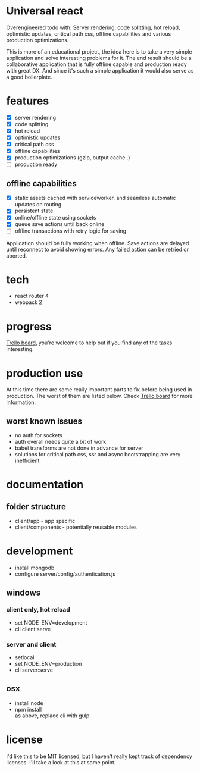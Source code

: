 # Universal react
Overengineered todo with: Server rendering, code splitting, hot reload, optimistic updates, critical path css, offline capabilities and various production optimizations.

This is more of an educational project, the idea here is to take a very simple application and solve interesting problems for it. The end result should be a collaborative application that is fully offline capable and production ready with great DX. And since it's such a simple application it would also serve as a good boilerplate.

# features
 - [x] server rendering  
 - [x] code splitting  
 - [x] hot reload  
 - [x] optimistic updates  
 - [x] critical path css  
 - [x] offline capabilities  
 - [x] production optimizations (gzip, output cache..)  
 - [ ] production ready  

## offline capabilities
 - [x] static assets cached with serviceworker, and seamless automatic updates on routing  
 - [x] persistent state  
 - [x] online/offline state using sockets  
 - [x] queue save actions until back online  
 - [ ] offline transactions with retry logic for saving  

Application should be fully working when offline. Save actions are delayed until reconnect to avoid showing errors. Any failed action can be retried or aborted.

# tech
 - react router 4
 - webpack 2

# progress
[Trello board](https://trello.com/b/VmVhdtS2/universal-react), you're welcome to help out if you find any of the tasks interesting.

# production use
At this time there are some really important parts to fix before being used in production. The worst of them are listed below. Check [Trello board](https://trello.com/b/VmVhdtS2/universal-react) for more information.

## worst known issues
 - no auth for sockets  
 - auth overall needs quite a bit of work  
 - babel transforms are not done in advance for server
 - solutions for critical path css, ssr and async bootstrapping are very inefficient  

# documentation
## folder structure
 - client/app - app specific  
 - client/components - potentially reusable modules

# development
 - install mongodb  
 - configure server/config/authentication.js  

## windows
### client only, hot reload
 - set NODE_ENV=development  
 - cli client:serve  

### server and client
 - setlocal  
 - set NODE_ENV=production  
 - cli server:serve  

## osx
 - install node  
 - npm install  
 as above, replace cli with gulp  

# license
I'd like this to be MIT licensed, but I haven't really kept track of dependency licenses. I'll take a look at this at some point.
